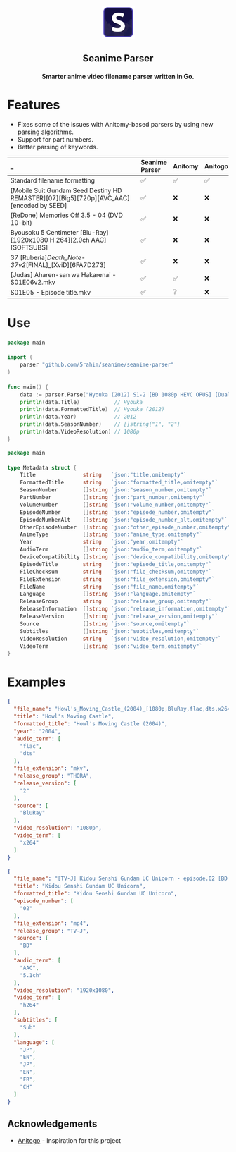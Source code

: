 <p align="center">
<img src="../docs/images/logo.png" alt="preview" width="75px"/>
</p>

<h2 align="center"><b>Seanime Parser</b></h2>

<h4 align="center">Smarter anime video filename parser written in Go.</h4>

# Features

- Fixes some of the issues with Anitomy-based parsers by using new parsing algorithms.
- Support for part numbers.
- Better parsing of keywords.

| _                                                                                       | Seanime Parser | Anitomy | Anitogo |
|:----------------------------------------------------------------------------------------|:---------------|:--------|:--------|
| Standard filename formatting                                                            | ✅              | ✅       | ✅       |
| [Mobile Suit Gundam Seed Destiny HD REMASTER][07][Big5][720p][AVC_AAC][encoded by SEED] | ✅              | ❌       | ❌       |
| [ReDone] Memories Off 3.5 - 04 (DVD 10-bit)                                             | ✅              | ❌       | ❌       |
| Byousoku 5 Centimeter [Blu-Ray][1920x1080 H.264][2.0ch AAC][SOFTSUBS]                   | ✅              | ❌       | ❌       |
| 37 [Ruberia]_Death_Note_-_37v2_[FINAL]_[XviD][6FA7D273]                                 | ✅              | ❌       | ❌       |
| [Judas] Aharen-san wa Hakarenai - S01E06v2.mkv                                          | ✅              | ✅       | ❌       |
| S01E05 - Episode title.mkv                                                              | ✅              | ❔       | ❌       |

# Use

```go
package main

import (
	parser "github.com/5rahim/seanime/seanime-parser"
)

func main() {
	data := parser.Parse("Hyouka (2012) S1-2 [BD 1080p HEVC OPUS] [Dual-Audio]")
	println(data.Title)           // Hyouka
	println(data.FormattedTitle)  // Hyouka (2012)
	println(data.Year)            // 2012
	println(data.SeasonNumber)    // []string{"1", "2"}
	println(data.VideoResolution) // 1080p
}
```

```go
package main

type Metadata struct {
	Title               string   `json:"title,omitempty"`
	FormattedTitle      string   `json:"formatted_title,omitempty"`
	SeasonNumber        []string `json:"season_number,omitempty"`
	PartNumber          []string `json:"part_number,omitempty"`
	VolumeNumber        []string `json:"volume_number,omitempty"`
	EpisodeNumber       []string `json:"episode_number,omitempty"`
	EpisodeNumberAlt    []string `json:"episode_number_alt,omitempty"`
	OtherEpisodeNumber  []string `json:"other_episode_number,omitempty"`
	AnimeType           []string `json:"anime_type,omitempty"`
	Year                string   `json:"year,omitempty"`
	AudioTerm           []string `json:"audio_term,omitempty"`
	DeviceCompatibility []string `json:"device_compatibility,omitempty"`
	EpisodeTitle        string   `json:"episode_title,omitempty"`
	FileChecksum        string   `json:"file_checksum,omitempty"`
	FileExtension       string   `json:"file_extension,omitempty"`
	FileName            string   `json:"file_name,omitempty"`
	Language            []string `json:"language,omitempty"`
	ReleaseGroup        string   `json:"release_group,omitempty"`
	ReleaseInformation  []string `json:"release_information,omitempty"`
	ReleaseVersion      []string `json:"release_version,omitempty"`
	Source              []string `json:"source,omitempty"`
	Subtitles           []string `json:"subtitles,omitempty"`
	VideoResolution     string   `json:"video_resolution,omitempty"`
	VideoTerm           []string `json:"video_term,omitempty"`
}

```

# Examples

```json
{
  "file_name": "Howl's_Moving_Castle_(2004)_[1080p,BluRay,flac,dts,x264]_-_THORA v2.mkv",
  "title": "Howl's Moving Castle",
  "formatted_title": "Howl's Moving Castle (2004)",
  "year": "2004",
  "audio_term": [
    "flac",
    "dts"
  ],
  "file_extension": "mkv",
  "release_group": "THORA",
  "release_version": [
    "2"
  ],
  "source": [
    "BluRay"
  ],
  "video_resolution": "1080p",
  "video_term": [
    "x264"
  ]
}
```

```json
{
  "file_name": "[TV-J] Kidou Senshi Gundam UC Unicorn - episode.02 [BD 1920x1080 h264+AAC(5.1ch JP+EN) +Sub(JP-EN-SP-FR-CH) Chap].mp4",
  "title": "Kidou Senshi Gundam UC Unicorn",
  "formatted_title": "Kidou Senshi Gundam UC Unicorn",
  "episode_number": [
    "02"
  ],
  "file_extension": "mp4",
  "release_group": "TV-J",
  "source": [
    "BD"
  ],
  "audio_term": [
    "AAC",
    "5.1ch"
  ],
  "video_resolution": "1920x1080",
  "video_term": [
    "h264"
  ],
  "subtitles": [
    "Sub"
  ],
  "language": [
    "JP",
    "EN",
    "JP",
    "EN",
    "FR",
    "CH"
  ]
}
```

## Acknowledgements

- [Anitogo](https://github.com/nssteinbrenner/anitogo) - Inspiration for this project
